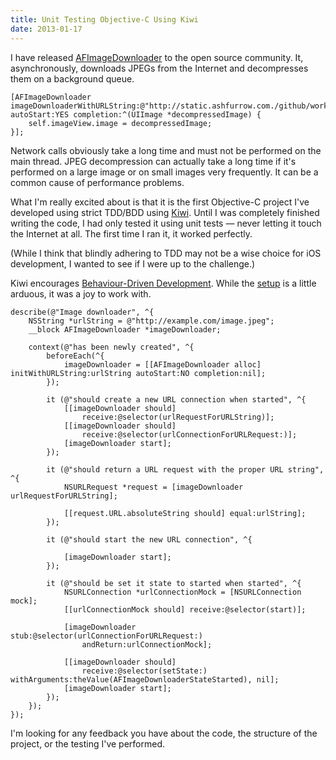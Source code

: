 ```yaml
---
title: Unit Testing Objective-C Using Kiwi
date: 2013-01-17
---
```


I have released [AFImageDownloader](https://github.com/AshFurrow/AFImageDownloader) to the open source community. It, asynchronously, downloads JPEGs from the Internet and decompresses them on a background queue.

```
[AFImageDownloader imageDownloaderWithURLString:@"http://static.ashfurrow.com./github/worked.jpg" autoStart:YES completion:^(UIImage *decompressedImage) {
    self.imageView.image = decompressedImage;
}];
```

Network calls obviously take a long time and must not be performed on the main thread. JPEG decompression can actually take a long time if it's performed on a large image or on small images very frequently. It can be a common cause of performance problems.

What I'm really excited about is that it is the first Objective-C project I've developed using strict TDD/BDD using [Kiwi](https://github.com/allending/Kiwi). Until I was completely finished writing the code, I had only tested it using unit tests — never letting it touch the Internet at all. The first time I ran it, it worked perfectly.

(While I think that blindly adhering to TDD may not be a wise choice for iOS development, I wanted to see if I were up to the challenge.)

Kiwi encourages [Behaviour-Driven Development](http://en.wikipedia.org/wiki/Behavior-driven_development). While the [setup](https://github.com/allending/Kiwi/wiki/Guide:-Up-and-Running-with-Kiwi) is a little arduous, it was a joy to work with.

```
describe(@"Image downloader", ^{
    NSString *urlString = @"http://example.com/image.jpeg";
    __block AFImageDownloader *imageDownloader;

    context(@"has been newly created", ^{
        beforeEach(^{
            imageDownloader = [[AFImageDownloader alloc] initWithURLString:urlString autoStart:NO completion:nil];
        });

        it (@"should create a new URL connection when started", ^{
            [[imageDownloader should]
                receive:@selector(urlRequestForURLString)];
            [[imageDownloader should]
                receive:@selector(urlConnectionForURLRequest:)];
            [imageDownloader start];
        });

        it (@"should return a URL request with the proper URL string", ^{
            NSURLRequest *request = [imageDownloader urlRequestForURLString];

            [[request.URL.absoluteString should] equal:urlString];
        });

        it (@"should start the new URL connection", ^{

            [imageDownloader start];
        });

        it (@"should be set it state to started when started", ^{
            NSURLConnection *urlConnectionMock = [NSURLConnection mock];
            [[urlConnectionMock should] receive:@selector(start)];

            [imageDownloader stub:@selector(urlConnectionForURLRequest:)
                andReturn:urlConnectionMock];

            [[imageDownloader should]
                receive:@selector(setState:) withArguments:theValue(AFImageDownloaderStateStarted), nil];
            [imageDownloader start];
        });
    });
});
```

I'm looking for any feedback you have about the code, the structure of the project, or the testing I've performed.
